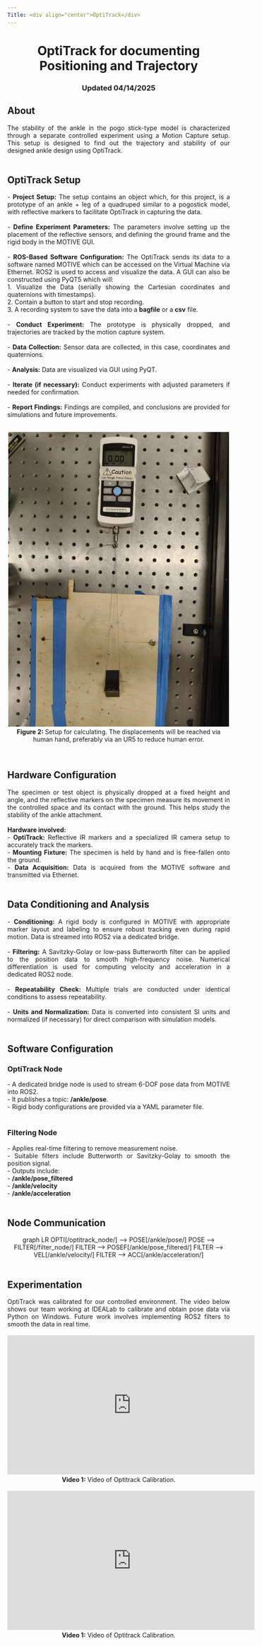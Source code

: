 ```yaml
---
Title: <div align="center">OptiTrack</div>
---
```


<div align="center">
  <h1>OptiTrack for documenting Positioning and Trajectory</h1>
  <h3>Updated 04/14/2025</h3>
</div>

## About

<div style="text-align: justify;">
The stability of the ankle in the pogo stick-type model is characterized through a separate controlled experiment using a Motion Capture setup. This setup is designed to find out the trajectory and stability of our designed ankle design using OptiTrack.
</div>

<br>


## OptiTrack Setup

<div style="text-align: justify;">
- <b>Project Setup:</b> The setup contains an object which, for this project, is a prototype of an ankle + leg of a quadruped similar to a pogostick model, with reflective markers to facilitate OptiTrack in capturing the data. <br><br>
- <b>Define Experiment Parameters:</b> The parameters involve setting up the placement of the reflective sensors, and defining the ground frame and the rigid body in the MOTIVE GUI. <br><br>
- <b>ROS-Based Software Configuration:</b> The OptiTrack sends its data to a software named MOTIVE which can be accessed on the Virtual Machine via Ethernet. ROS2 is used to access and visualize the data. A GUI can also be constructed using PyQT5 which will:<br>
  1. Visualize the Data (serially showing the Cartesian coordinates and quaternions with timestamps).<br>
  2. Contain a button to start and stop recording.<br>
  3. A recording system to save the data into a <b>bagfile</b> or a <b>csv</b> file.<br><br>
- <b>Conduct Experiment:</b> The prototype is physically dropped, and trajectories are tracked by the motion capture system. <br><br>
- <b>Data Collection:</b> Sensor data are collected, in this case, coordinates and quaternions. <br><br>
- <b>Analysis:</b> Data are visualized via GUI using PyQT. <br><br>
- <b>Iterate (if necessary):</b> Conduct experiments with adjusted parameters if needed for confirmation. <br><br>
- <b>Report Findings:</b> Findings are compiled, and conclusions are provided for simulations and future improvements.
</div>

<br>

<p align="center">
  <img src="force_setup.jpg" alt="OptiTrack Setup" width="500"><br>
  <b>Figure 2:</b> Setup for calculating. The displacements will be reached via human hand, preferably via an UR5 to reduce human error.
</p>

<br>

## Hardware Configuration

<div style="text-align: justify;">
The specimen or test object is physically dropped at a fixed height and angle, and the reflective markers on the specimen measure its movement in the controlled space and its contact with the ground. This helps study the stability of the ankle attachment. <br><br>
<b>Hardware involved:</b><br>
- <b>OptiTrack:</b> Reflective IR markers and a specialized IR camera setup to accurately track the markers.<br>
- <b>Mounting Fixture:</b> The specimen is held by hand and is free-fallen onto the ground.<br>
- <b>Data Acquisition:</b> Data is acquired from the MOTIVE software and transmitted via Ethernet.
</div>

<br>

## Data Conditioning and Analysis

<div style="text-align: justify;">
- <b>Conditioning:</b> A rigid body is configured in MOTIVE with appropriate marker layout and labeling to ensure robust tracking even during rapid motion. Data is streamed into ROS2 via a dedicated bridge.<br><br>
- <b>Filtering:</b> A Savitzky-Golay or low-pass Butterworth filter can be applied to the position data to smooth high-frequency noise. Numerical differentiation is used for computing velocity and acceleration in a dedicated ROS2 node.<br><br>
- <b>Repeatability Check:</b> Multiple trials are conducted under identical conditions to assess repeatability.<br><br>
- <b>Units and Normalization:</b> Data is converted into consistent SI units and normalized (if necessary) for direct comparison with simulation models.
</div>

<br>

## Software Configuration

### OptiTrack Node

<div style="text-align: justify;">
- A dedicated bridge node is used to stream 6-DOF pose data from MOTIVE into ROS2.<br>
- It publishes a topic: <b>/ankle/pose</b>.<br>
- Rigid body configurations are provided via a YAML parameter file.
</div>

<br>

### Filtering Node

<div style="text-align: justify;">
- Applies real-time filtering to remove measurement noise.<br>
- Suitable filters include Butterworth or Savitzky-Golay to smooth the position signal.<br>
- Outputs include:<br>
  - <b>/ankle/pose_filtered</b><br>
  - <b>/ankle/velocity</b><br>
  - <b>/ankle/acceleration</b>
</div>

<br>

## Node Communication
<head>
  <meta charset="UTF-8">
  <title>Mermaid Flowchart Example</title>
  <script type="module">
    import mermaid from 'https://cdn.jsdelivr.net/npm/mermaid@10/dist/mermaid.esm.min.mjs';
    mermaid.initialize({ startOnLoad: true });
  </script>
  <style>
    /* Optional: center the flowchart container */
    .chart-container {
      text-align: center;
    }
  </style>
</head>
<body>
  <div class="chart-container">
    <div class="mermaid">
graph LR
  OPTI[/optitrack_node/] --> POSE[/ankle/pose/]
  POSE --> FILTER[/filter_node/]
  FILTER --> POSEF[/ankle/pose_filtered/]
  FILTER --> VEL[/ankle/velocity/]
  FILTER --> ACC[/ankle/acceleration/]
    </div>
  </div>
</body>

<br>

## Experimentation

<div style="text-align: justify;">
OptiTrack was calibrated for our controlled environment. The video below shows our team working at IDEALab to calibrate and obtain pose data via Python on Windows. Future work involves implementing ROS2 filters to smooth the data in real time.
</div>

<br>

<div align="center">
  <iframe width="560" height="315"
          src="https://youtu.be/embed/vSl41NQOHbg"
          frameborder="0"
          allowfullscreen></iframe><br>
  <b>Video 1:</b> Video of Optitrack Calibration.
</div>

<br>

<div align="center">
  <iframe width="560" height="315"
          src="https://youtu.be/embed/JNOpxTxRALE"
          frameborder="0"
          allowfullscreen></iframe><br>
  <b>Video 1:</b> Video of Optitrack Calibration.
</div>